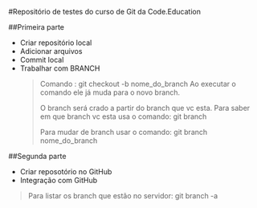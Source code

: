 #Repositório de testes do curso de Git da Code.Education 

##Primeira parte
 * Criar repositório local
 * Adicionar arquivos
 * Commit local
 * Trabalhar com BRANCH
   > Comando :
   >  git checkout -b nome_do_branch 
   >  Ao executar o comando ele já muda para o novo branch. 
   >
   >  O branch será crado a partir do branch que vc esta. 
   >  Para saber em que branch vc esta usa o comando: 
   >   git branch 
   >
   > Para mudar de branch usar o comando: 
   >  git branch nome_do_branch 

##Segunda parte
 * Criar reposotório no GitHub
 * Integração com GitHub
   
  >  Para listar os branch que estão no servidor: 
  >    git branch -a

